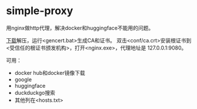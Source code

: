 # simple-proxy
用nginx做http代理，解决docker和huggingface不能用的问题。

[下载](https://github.com/lanyue2024/simple-proxy/archive/refs/heads/main.zip)解压，运行<gencert.bat>生成CA和证书。
双击<conf/ca.crt>安装根证书到<受信任的根证书颁发机构>，打开<nginx.exe>，代理地址是 127.0.0.1:9080。

可用：
- docker hub和docker镜像下载
- google
- huggingface
- duckduckgo搜索
- 其他列在<hosts.txt>

